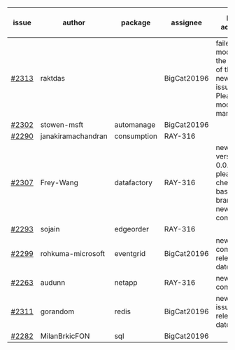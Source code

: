 | issue | author | package | assignee | bot advice | created date of issue | target release date | date from target |
| ------ | ------ | ------ | ------ | ------ | ------ | ------ | :-----: |
| [#2313](https://github.com/Azure/sdk-release-request/issues/2313) | raktdas |   | BigCat20196 | failed to modify the body of the new issue. Please modify manually | 12-15 | 12-17 | 0 |
| [#2302](https://github.com/Azure/sdk-release-request/issues/2302) | stowen-msft | automanage | BigCat20196 |   | 12-12 | 01-10 |   |
| [#2290](https://github.com/Azure/sdk-release-request/issues/2290) | janakiramachandran | consumption | RAY-316 |   | 12-08 | 12-22 |   |
| [#2307](https://github.com/Azure/sdk-release-request/issues/2307) | Frey-Wang | datafactory | RAY-316 | new version is 0.0.0, please check base branch! new comment.  <br> | 12-14 | 12-28 |   |
| [#2293](https://github.com/Azure/sdk-release-request/issues/2293) | sojain | edgeorder | RAY-316 |   | 12-09 | 12-23 |   |
| [#2299](https://github.com/Azure/sdk-release-request/issues/2299) | rohkuma-microsoft | eventgrid | BigCat20196 | new comment.  <br> release date < 2 ! <br> | 12-10 | 12-14 | -2 |
| [#2263](https://github.com/Azure/sdk-release-request/issues/2263) | audunn | netapp | RAY-316 | new comment.  <br> | 11-26 | 12-20 |   |
| [#2311](https://github.com/Azure/sdk-release-request/issues/2311) | gorandom | redis | BigCat20196 | new issue ! <br> release date < 2 ! <br> | 12-15 | 12-17 | 0 |
| [#2282](https://github.com/Azure/sdk-release-request/issues/2282) | MilanBrkicFON | sql | BigCat20196 |   | 12-06 | 12-10 |   |

